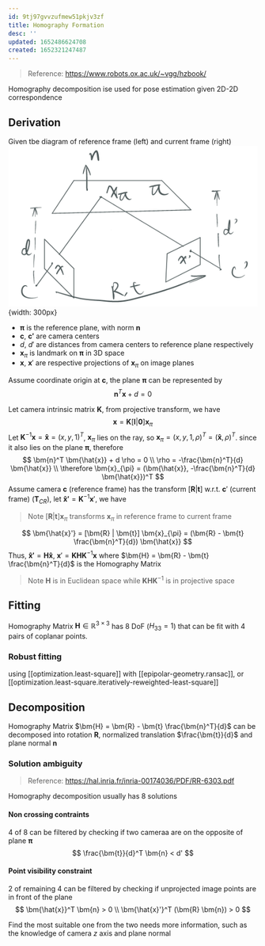 ```yaml
---
id: 9tj97gvvzufmew51pkjv3zf
title: Homography Formation
desc: ''
updated: 1652486624708
created: 1652321247487
---
```


> Reference: https://www.robots.ox.ac.uk/~vgg/hzbook/

Homography decomposition ise used for pose estimation given 2D-2D correspondence

## Derivation
Given tbe diagram of reference frame (left) and current frame (right)
![](/assets/images/2022-05-12-10-09-24.png){width: 300px}

- $\bm{\pi}$ is the reference plane, with norm $\bm{n}$
- $\bm{c}$, $\bm{c'}$ are camera centers
- $d$, $d'$ are distances from camera centers to reference plane respectively
- $\bm{x}_{\pi}$ is landmark on $\bm{\pi}$ in 3D space
- $\bm{x}$, $\bm{x}'$ are respective projections of $\bm{x}_{\pi}$ on image planes

Assume coordinate origin at $\bm{c}$, the plane $\bm{\pi}$ can be represented by 
$$
\bm{n}^T \bm{x} + d = 0
$$

Let camera intrinsic matrix $\bm{K}$, from projective transform, we have
$$
\bm{x} = \bm{K} [\bm{I}|\bm{0}] \bm{x}_{\pi}
$$
Let $\bm{K}^{-1} \bm{x} = \bm{\hat{x}} = (x, y, 1)^T$, $\bm{x}_{\pi}$ lies on the ray, so $\bm{x}_{\pi} = (x, y, 1, \rho)^T = (\bm{\hat{x}}, \rho)^T$. since it also lies on the plane $\bm{\pi}$, therefore
$$
\bm{n}^T \bm{\hat{x}} + d \rho = 0 \\
\rho = -\frac{\bm{n}^T}{d} \bm{\hat{x}}
\\
\therefore \bm{x}_{\pi} = (\bm{\hat{x}}, -\frac{\bm{n}^T}{d} \bm{\hat{x}})^T
$$
Assume camera $\bm{c}$ (reference frame) has the transform $[\bm{R} | \bm{t}]$ w.r.t. $\bm{c}'$ (current frame) ($\bm{T}_{CR}$), let $\bm{\hat{x}'} = \bm{K}^{-1} \bm{x}'$, we have

> Note $[\bm{R} | \bm{t}] \bm{x}_{\pi}$ transforms $\bm{x}_{\pi}$ in reference frame to current frame

$$
\bm{\hat{x}'} = [\bm{R} | \bm{t}] \bm{x}_{\pi} = (\bm{R} - \bm{t} \frac{\bm{n}^T}{d}) \bm{\hat{x}}
$$
Thus, $\bm{\hat{x}'} = \bm{H} \bm{\hat{x}}$, $\bm{x}' = \bm{KHK}^{-1} \bm{x}$ where $\bm{H} = \bm{R} - \bm{t} \frac{\bm{n}^T}{d}$ is the Homography Matrix

> Note $\bm{H}$ is in Euclidean space while $\bm{KHK}^{-1}$ is in projective space

## Fitting
Homography Matrix $\bm{H} \in \mathbb{R}^{3 \times 3}$ has 8 DoF ($H_{33} = 1$) that can be fit with 4 pairs of coplanar points.

### Robust fitting
using
[[optimization.least-square]] with [[epipolar-geometry.ransac]], or [[optimization.least-square.iteratively-reweighted-least-square]]

## Decomposition
Homography Matrix $\bm{H} = \bm{R} - \bm{t} \frac{\bm{n}^T}{d}$ can be decomposed into rotation $\bm{R}$, normalized translation $\frac{\bm{t}}{d}$ and plane normal $\bm{n}$

### Solution ambiguity
> Reference: https://hal.inria.fr/inria-00174036/PDF/RR-6303.pdf

Homography decomposition usually has 8 solutions

#### Non crossing contraints
4 of 8 can be filtered by checking if two cameraa are on the opposite of plane $\bm{\pi}$
$$
\frac{\bm{t}}{d}^T \bm{n} < d'
$$

#### Point visibility constraint
2 of remaining 4 can be filtered by checking if unprojected image points are in front of the plane
$$
\bm{\hat{x}}^T \bm{n} > 0
\\
\bm{\hat{x}'}^T (\bm{R} \bm{n}) > 0
$$

Find the most suitable one from the two needs more information, such as the knowledge of camera $z$ axis and plane normal